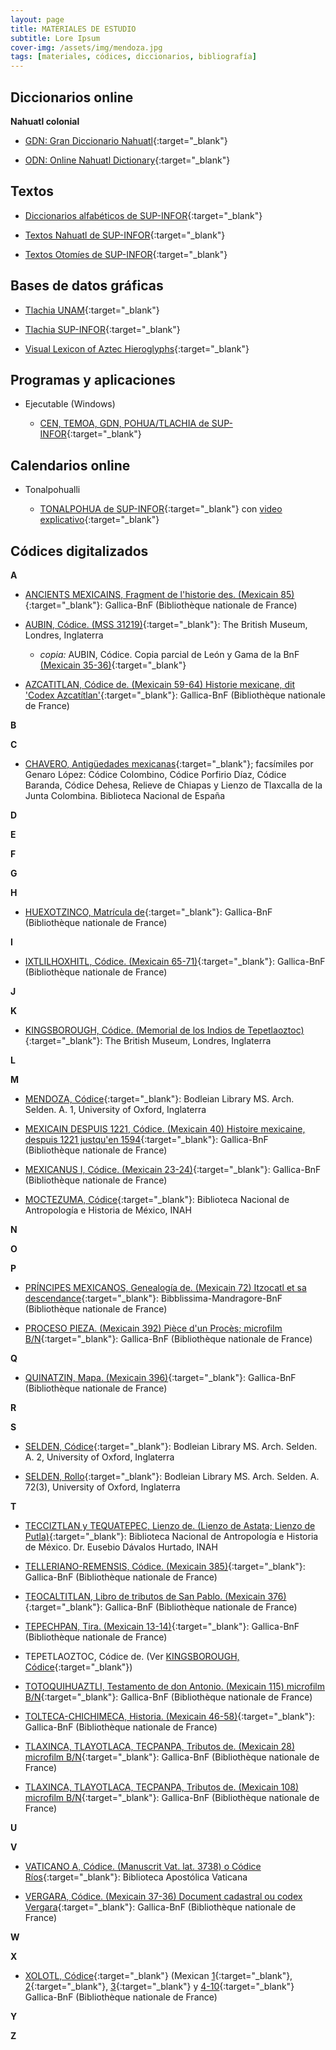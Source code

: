 ```yaml
---
layout: page
title: MATERIALES DE ESTUDIO
subtitle: Lore Ipsum
cover-img: /assets/img/mendoza.jpg
tags: [materiales, códices, diccionarios, bibliografía]
---
```


## Diccionarios online

**Nahuatl colonial**

- [GDN: Gran Diccionario Nahuatl](https://gdn.iib.unam.mx/){:target="_blank"}

- [ODN: Online Nahuatl Dictionary](https://nahuatl.wired-humanities.org/){:target="_blank"}

## Textos

- [Diccionarios alfabéticos de SUP-INFOR](https://www.sup-infor.com/dico/alpha.htm){:target="_blank"}

- [Textos Nahuatl de SUP-INFOR](https://www.sup-infor.com/sources/liste-nahuatl.htm){:target="_blank"}

- [Textos Otomíes de SUP-INFOR](https://www.sup-infor.com/sources/liste-otomi.htm){:target="_blank"}

## Bases de datos gráficas

- [Tlachia UNAM](https://tlachia.iib.unam.mx/){:target="_blank"}

- [Tlachia SUP-INFOR](https://cen.sup-infor.com/home/tlachia){:target="_blank"}

- [Visual Lexicon of Aztec Hieroglyphs](https://aztecglyphs.wired-humanities.org/){:target="_blank"}

## Programas y aplicaciones

- Ejecutable (Windows)

  - [CEN, TEMOA, GDN, POHUA/TLACHIA de SUP-INFOR](https://www.sup-infor.com/program/program.htm){:target="_blank"}

## Calendarios online

- Tonalpohualli

  - [TONALPOHUA de SUP-INFOR](https://tonalpohua.sup-infor.com/t/){:target="_blank"} con [video explicativo](https://www.youtube.com/watch?v=3lehBBid9NU){:target="_blank"}

## Códices digitalizados

**A**

- [ANCIENTS MEXICAINS, Fragment de l'historie des. (Mexicain 85)](https://gallica.bnf.fr/ark:/12148/btv1b8458438r){:target="_blank"}: Gallica-BnF (Bibliothèque nationale de France)

- [AUBIN, Códice. (MSS 31219)](https://www.britishmuseum.org/collection/object/E_Am2006-Drg-31219){:target="_blank"}: The British Museum, Londres, Inglaterra

    - *copia:* AUBIN, Códice. Copia parcial de León y Gama de la BnF [(Mexicain 35-36)](https://gallica.bnf.fr/ark:/12148/btv1b8452802n){:target="_blank"}

- [AZCATITLAN, Códice de. (Mexicain 59-64) Historie mexicane, dit 'Codex Azcatítlan'](https://gallica.bnf.fr/ark:/12148/btv1b84582686){:target="_blank"}: Gallica-BnF (Bibliothèque nationale de France)

**B**

**C**

- [CHAVERO, Antigüedades mexicanas](http://bdh.bne.es/bnesearch/detalle/bdh0000012594){:target="_blank"}; facsímiles por Genaro López: Códice Colombino, Códice Porfirio Díaz, Códice Baranda, Códice Dehesa, Relieve de Chiapas y Lienzo de Tlaxcalla de la Junta Colombina. Biblioteca Nacional de España

**D**

**E**

**F**

**G**

**H**

- [HUEXOTZINCO, Matrícula de](https://gallica.bnf.fr/ark:/12148/btv1b8470185f){:target="_blank"}: Gallica-BnF (Bibliothèque nationale de France)

**I**
- [IXTLILHOXHITL, Códice. (Mexicain 65-71)](https://gallica.bnf.fr/ark:/12148/btv1b84701752){:target="_blank"}: Gallica-BnF (Bibliothèque nationale de France)

**J**

**K**

- [KINGSBOROUGH, Códice. (Memorial de los Indios de Tepetlaoztoc)](https://www.britishmuseum.org/collection/object/E_Am2006-Drg-13964){:target="_blank"}: The British Museum, Londres, Inglaterra

**L**

**M**

- [MENDOZA, Códice](https://digital.bodleian.ox.ac.uk/objects/2fea788e-2aa2-4f08-b6d9-648c00486220/surfaces/68210492-1fd1-499e-acee-188fa1226ca1){:target="_blank"}: Bodleian Library MS. Arch. Selden. A. 1, University of Oxford, Inglaterra

- [MEXICAIN DESPUIS 1221, Códice. (Mexicain 40) Histoire mexicaine, despuis 1221 justqu'en 1594](https://gallica.bnf.fr/ark:/12148/btv1b8452822d){:target="_blank"}: Gallica-BnF (Bibliothèque nationale de France)

- [MEXICANUS I, Códice. (Mexicain 23-24)](https://gallica.bnf.fr/ark:/12148/btv1b55005834g){:target="_blank"}: Gallica-BnF (Bibliothèque nationale de France)

- [MOCTEZUMA, Códice](http://mediateca.inah.gob.mx/islandora_74/islandora/object/codice:628){:target="_blank"}: Biblioteca Nacional de Antropología e Historia de México, INAH

**N**

**O**

**P**

- [PRÍNCIPES MEXICANOS, Genealogía de. (Mexicain 72) Itzocatl et sa descendance](https://mandragore.bnf.fr/ark:/12148/cgfbt204536k){:target="_blank"}: Bibblissima-Mandragore-BnF (Bibliothèque nationale de France)

- [PROCESO PIEZA. (Mexicain 392) Pièce d'un Procès; microfilm B/N](https://gallica.bnf.fr/ark:/12148/btv1b10086465f){:target="_blank"}: Gallica-BnF (Bibliothèque nationale de France)

**Q**

- [QUINATZIN, Mapa. (Mexicain 396)](https://gallica.bnf.fr/ark:/12148/btv1b10303825m){:target="_blank"}: Gallica-BnF (Bibliothèque nationale de France)

**R**

**S**

- [SELDEN, Códice](https://digital.bodleian.ox.ac.uk/objects/5fb5517b-0539-4531-b996-44fa52ede044/){:target="_blank"}: Bodleian Library MS. Arch. Selden. A. 2, University of Oxford, Inglaterra

- [SELDEN, Rollo](https://digital.bodleian.ox.ac.uk/objects/75a8f3db-69d3-4bef-bfc5-c61a55562114/){:target="_blank"}: Bodleian Library MS. Arch. Selden. A. 72(3), University of Oxford, Inglaterra

**T**

- [TECCIZTLAN y TEQUATEPEC, Lienzo de. (Lienzo de Astata; Lienzo de Putla)](https://mediateca.inah.gob.mx/repositorio/islandora/object/codice%3A791){:target="_blank"}: Biblioteca Nacional de Antropología e Historia de México. Dr. Eusebio Dávalos Hurtado, INAH

- [TELLERIANO-REMENSIS, Códice. (Mexicain 385)](https://gallica.bnf.fr/ark:/12148/btv1b8458267s){:target="_blank"}: Gallica-BnF (Bibliothèque nationale de France)

- [TEOCALTITLAN, Libro de tributos de San Pablo. (Mexicain 376)](https://gallica.bnf.fr/ark:/12148/btv1b8455947h){:target="_blank"}: Gallica-BnF (Bibliothèque nationale de France)

- [TEPECHPAN, Tira. (Mexicain 13-14)](https://gallica.bnf.fr/ark:/12148/btv1b55005968w){:target="_blank"}: Gallica-BnF (Bibliothèque nationale de France)

- TEPETLAOZTOC, Códice de. (Ver [KINGSBOROUGH, Códice](https://www.britishmuseum.org/collection/object/E_Am2006-Drg-13964){:target="_blank"})
 
- [TOTOQUIHUAZTLI, Testamento de don Antonio. (Mexicain 115) microfilm B/N](https://gallica.bnf.fr/ark:/12148/btv1b10087469k){:target="_blank"}: Gallica-BnF (Bibliothèque nationale de France)

- [TOLTECA-CHICHIMECA, Historia. (Mexicain 46-58)](https://gallica.bnf.fr/ark:/12148/btv1b84559448){:target="_blank"}: Gallica-BnF (Bibliothèque nationale de France)

- [TLAXINCA, TLAYOTLACA, TECPANPA, Tributos de. (Mexicain 28) microfilm B/N](https://gallica.bnf.fr/ark:/12148/btv1b100930762){:target="_blank"}: Gallica-BnF (Bibliothèque nationale de France)

- [TLAXINCA, TLAYOTLACA, TECPANPA, Tributos de. (Mexicain 108) microfilm B/N](https://gallica.bnf.fr/ark:/12148/btv1b10086542n){:target="_blank"}: Gallica-BnF (Bibliothèque nationale de France)

**U**

**V**

- [VATICANO A, Códice. (Manuscrit Vat. lat. 3738) o Códice Ríos](https://digi.vatlib.it/view/MSS_Vat.lat.3738){:target="_blank"}: Biblioteca Apostólica Vaticana

- [VERGARA, Códice. (Mexicain 37-36) Document cadastral ou codex Vergara](https://gallica.bnf.fr/ark:/12148/btv1b6001176g){:target="_blank"}: Gallica-BnF (Bibliothèque nationale de France)

**W**

**X**

- [XOLOTL, Códice](https://bridgeurl.com/codex-xolotl-mexicain-1-10-1){:target="_blank"} (Mexican [1](https://gallica.bnf.fr/ark:/12148/btv1b10303816n){:target="_blank"}, [2](https://gallica.bnf.fr/ark:/12148/btv1b103038190){:target="_blank"}, [3](https://gallica.bnf.fr/ark:/12148/btv1b103038228){:target="_blank"} y [4-10](https://gallica.bnf.fr/ark:/12148/btv1b103038262){:target="_blank"} Gallica-BnF (Bibliothèque nationale de France)

**Y**

**Z**





